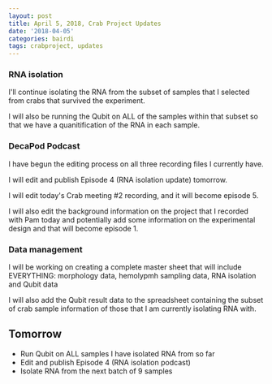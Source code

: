 ```yaml
---
layout: post
title: April 5, 2018, Crab Project Updates
date: '2018-04-05'
categories: bairdi
tags: crabproject, updates
---
```


### RNA isolation
I'll continue isolating the RNA from the subset of samples that I selected from crabs that survived the experiment.

I will also be running the Qubit on ALL of the samples within that subset so that we have a quanitification of the RNA in each sample.

### DecaPod Podcast
I have begun the editing process on all three recording files I currently have.

I will edit and publish Episode 4 (RNA isolation update) tomorrow. 

I will edit today's Crab meeting #2 recording, and it will become episode 5.

I will also edit the background information on the project that I recorded with Pam today and potentially add some information on the experimental design and that will become episode 1. 

### Data management
I will be working on creating a complete master sheet that will include EVERYTHING: morphology data, hemolypmh sampling data, RNA isolation and Qubit data

I will also add the Qubit result data to the spreadsheet containing the subset of crab sample information of those that I am currently isolating RNA with. 

## Tomorrow
- Run Qubit on ALL samples I have isolated RNA from so far
- Edit and publish Episode 4 (RNA isolation podcast)
- Isolate RNA from the next batch of 9 samples
